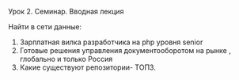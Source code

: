 Урок 2. Семинар. Вводная лекция

Найти в сети данные:
1. Зарплатная вилка разработчика на php уровня senior
2. Готовые решения управления документооборотом на рынке , глобально и только Россия
3. Какие существуют репозитории- ТОП3.